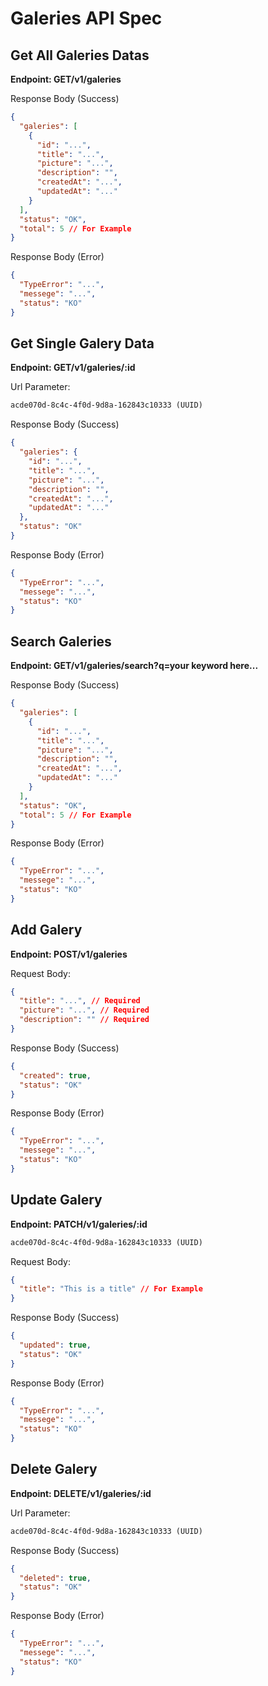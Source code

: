 # Galeries API Spec

## Get All Galeries Datas

**Endpoint: GET/v1/galeries**

Response Body (Success)

```json
{
  "galeries": [
    {
      "id": "...",
      "title": "...",
      "picture": "...",
      "description": "",
      "createdAt": "...",
      "updatedAt": "..."
    }
  ],
  "status": "OK",
  "total": 5 // For Example
}
```

Response Body (Error)

```json
{
  "TypeError": "...",
  "messege": "...",
  "status": "KO"
}
```

## Get Single Galery Data

**Endpoint: GET/v1/galeries/:id**

Url Parameter:

```txt
acde070d-8c4c-4f0d-9d8a-162843c10333 (UUID)
```

Response Body (Success)

```json
{
  "galeries": {
    "id": "...",
    "title": "...",
    "picture": "...",
    "description": "",
    "createdAt": "...",
    "updatedAt": "..."
  },
  "status": "OK"
}
```

Response Body (Error)

```json
{
  "TypeError": "...",
  "messege": "...",
  "status": "KO"
}
```

## Search Galeries

**Endpoint: GET/v1/galeries/search?q=your keyword here...**

Response Body (Success)

```json
{
  "galeries": [
    {
      "id": "...",
      "title": "...",
      "picture": "...",
      "description": "",
      "createdAt": "...",
      "updatedAt": "..."
    }
  ],
  "status": "OK",
  "total": 5 // For Example
}
```

Response Body (Error)

```json
{
  "TypeError": "...",
  "messege": "...",
  "status": "KO"
}
```

## Add Galery

**Endpoint: POST/v1/galeries**

Request Body:

```json
{
  "title": "...", // Required
  "picture": "...", // Required
  "description": "" // Required
}
```

Response Body (Success)

```json
{
  "created": true,
  "status": "OK"
}
```

Response Body (Error)

```json
{
  "TypeError": "...",
  "messege": "...",
  "status": "KO"
}
```

## Update Galery

**Endpoint: PATCH/v1/galeries/:id**

```txt
acde070d-8c4c-4f0d-9d8a-162843c10333 (UUID)
```

Request Body:

```json
{
  "title": "This is a title" // For Example
}
```

Response Body (Success)

```json
{
  "updated": true,
  "status": "OK"
}
```

Response Body (Error)

```json
{
  "TypeError": "...",
  "messege": "...",
  "status": "KO"
}
```

## Delete Galery

**Endpoint: DELETE/v1/galeries/:id**

Url Parameter:

```txt
acde070d-8c4c-4f0d-9d8a-162843c10333 (UUID)
```

Response Body (Success)

```json
{
  "deleted": true,
  "status": "OK"
}
```

Response Body (Error)

```json
{
  "TypeError": "...",
  "messege": "...",
  "status": "KO"
}
```
